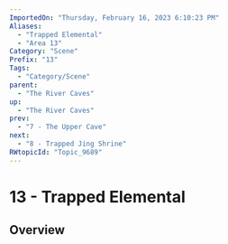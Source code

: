 ```yaml
---
ImportedOn: "Thursday, February 16, 2023 6:10:23 PM"
Aliases:
  - "Trapped Elemental"
  - "Area 13"
Category: "Scene"
Prefix: "13"
Tags:
  - "Category/Scene"
parent:
  - "The River Caves"
up:
  - "The River Caves"
prev:
  - "7 - The Upper Cave"
next:
  - "8 - Trapped Jing Shrine"
RWtopicId: "Topic_9689"
---
```

# 13 - Trapped Elemental
## Overview

